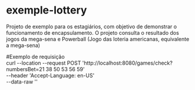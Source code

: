 # exemple-lottery
Projeto de exemplo para os estagiários, com objetivo de demonstrar o funcionamento de encapsulamento. O projeto consulta o resultado dos jogos da mega-sena e Powerball (Jogo das loteria americanas, equivalente a mega-sena)  


#Exemplo de requisição <br>
curl --location --request POST 'http://localhost:8080/games/check?numbersBet=21 38 50 53 56 59' \
--header 'Accept-Language: en-US' \
--data-raw ''
